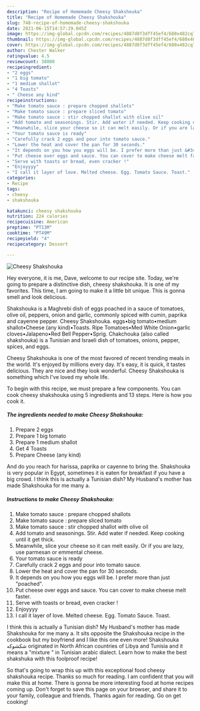 ```yaml
---
description: "Recipe of Homemade Cheesy Shakshouka"
title: "Recipe of Homemade Cheesy Shakshouka"
slug: 748-recipe-of-homemade-cheesy-shakshouka
date: 2021-06-15T14:57:29.045Z
image: https://img-global.cpcdn.com/recipes/4887d8f3dff45ef4/680x482cq70/cheesy-shakshouka-recipe-main-photo.jpg
thumbnail: https://img-global.cpcdn.com/recipes/4887d8f3dff45ef4/680x482cq70/cheesy-shakshouka-recipe-main-photo.jpg
cover: https://img-global.cpcdn.com/recipes/4887d8f3dff45ef4/680x482cq70/cheesy-shakshouka-recipe-main-photo.jpg
author: Chester Walker
ratingvalue: 4.5
reviewcount: 38080
recipeingredient:
- "2 eggs"
- "1 big tomato"
- "1 medium shallot"
- "4 Toasts"
- " Cheese any kind"
recipeinstructions:
- "Make tomato sauce : prepare chopped shallots"
- "Make tomato sauce : prepare sliced tomato"
- "Make tomato sauce : stir chopped shallot with olive oil"
- "Add tomato and seasonings. Stir. Add water if needed. Keep cooking until it get thick."
- "Meanwhile, slice your cheese so it can melt easily. Or if you are lazy, use parmesan or emmental cheese."
- "Your tomato sauce is ready"
- "Carefully crack 2 eggs and pour into tomato sauce."
- "Lower the heat and cover the pan for 30 seconds."
- "It depends on you how you eggs will be. I prefer more than just &#34;poached&#34;."
- "Put cheese over eggs and sauce. You can cover to make cheese melt faster."
- "Serve with toasts or bread, even cracker !"
- "Enjoyyyy"
- "I call it layer of love. Melted cheese. Egg. Tomato Sauce. Toast."
categories:
- Recipe
tags:
- cheesy
- shakshouka

katakunci: cheesy shakshouka 
nutrition: 224 calories
recipecuisine: American
preptime: "PT13M"
cooktime: "PT49M"
recipeyield: "4"
recipecategory: Dessert

---
```



![Cheesy Shakshouka](https://img-global.cpcdn.com/recipes/4887d8f3dff45ef4/680x482cq70/cheesy-shakshouka-recipe-main-photo.jpg)

Hey everyone, it is me, Dave, welcome to our recipe site. Today, we're going to prepare a distinctive dish, cheesy shakshouka. It is one of my favorites. This time, I am going to make it a little bit unique. This is gonna smell and look delicious.

Shakshouka is a Maghrebi dish of eggs poached in a sauce of tomatoes, olive oil, peppers, onion and garlic, commonly spiced with cumin, paprika and cayenne pepper. Cheesy Shakshouka. eggs•big tomato•medium shallot•Cheese (any kind)•Toasts. Ripe Tomatoes•Med White Onion•garlic cloves•Jalapeno•Red Bell Pepper•Sprig. Chakchouka (also called shakshouka) is a Tunisian and Israeli dish of tomatoes, onions, pepper, spices, and eggs.

Cheesy Shakshouka is one of the most favored of recent trending meals in the world. It's enjoyed by millions every day. It's easy, it is quick, it tastes delicious. They are nice and they look wonderful. Cheesy Shakshouka is something which I've loved my whole life.


To begin with this recipe, we must prepare a few components. You can cook cheesy shakshouka using 5 ingredients and 13 steps. Here is how you cook it.

<!--inarticleads1-->

##### The ingredients needed to make Cheesy Shakshouka:

1. Prepare 2 eggs
1. Prepare 1 big tomato
1. Prepare 1 medium shallot
1. Get 4 Toasts
1. Prepare  Cheese (any kind)


And do you reach for harissa, paprika or cayenne to bring the. Shakshouka is very popular in Egypt, sometimes it is eaten for breakfast if you have a big crowd. I think this is actually a Tunisian dish? My Husband&#39;s mother has made Shakshouka for me many a. 

<!--inarticleads2-->

##### Instructions to make Cheesy Shakshouka:

1. Make tomato sauce : prepare chopped shallots
1. Make tomato sauce : prepare sliced tomato
1. Make tomato sauce : stir chopped shallot with olive oil
1. Add tomato and seasonings. Stir. Add water if needed. Keep cooking until it get thick.
1. Meanwhile, slice your cheese so it can melt easily. Or if you are lazy, use parmesan or emmental cheese.
1. Your tomato sauce is ready
1. Carefully crack 2 eggs and pour into tomato sauce.
1. Lower the heat and cover the pan for 30 seconds.
1. It depends on you how you eggs will be. I prefer more than just &#34;poached&#34;.
1. Put cheese over eggs and sauce. You can cover to make cheese melt faster.
1. Serve with toasts or bread, even cracker !
1. Enjoyyyy
1. I call it layer of love. Melted cheese. Egg. Tomato Sauce. Toast.


I think this is actually a Tunisian dish? My Husband&#39;s mother has made Shakshouka for me many a. It sits opposite the Shakshouka recipe in the cookbook but my boyfriend and I like this one even more! Shakshouka شكشوكه originated in North African countries of Libya and Tunisia and it means a &#34;mixture &#34; in Tunisian arabic dialect. Learn how to make the best shakshuka with this foolproof recipe! 

So that's going to wrap this up with this exceptional food cheesy shakshouka recipe. Thanks so much for reading. I am confident that you will make this at home. There is gonna be more interesting food at home recipes coming up. Don't forget to save this page on your browser, and share it to your family, colleague and friends. Thanks again for reading. Go on get cooking!
